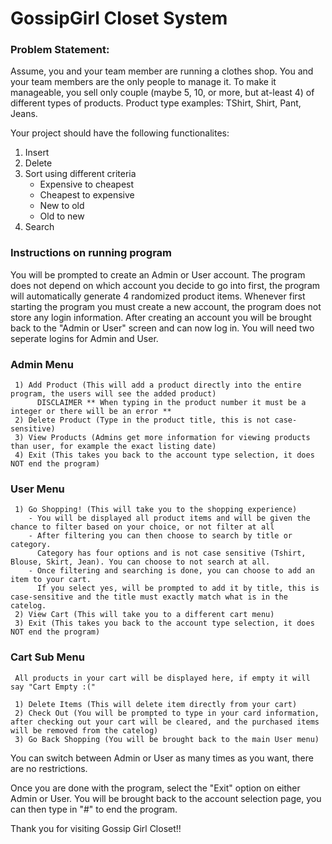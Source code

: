 # GossipGirl Closet System

### Problem Statement:
Assume, you and your team member are running a clothes shop. You and your team members
are the only people to manage it. To make it manageable, you sell only couple (maybe 5, 10, or
more, but at-least 4) of different types of products. Product type examples: TShirt, Shirt, Pant, Jeans. 

Your project should have the following functionalites:
1) Insert
2) Delete
3) Sort using different criteria
    - Expensive to cheapest
    - Cheapest to expensive
    - New to old
    - Old to new
4) Search

### Instructions on running program

You will be prompted to create an Admin or User account. The program does not depend on which account you decide to go into first, the program will automatically generate 4 randomized product items. 
Whenever first starting the program you must create a new account, the program does not store any login information. After creating an account you will be brought back to the "Admin or User" screen and can now log in. You will need two seperate logins for Admin and User.

### Admin Menu
     1) Add Product (This will add a product directly into the entire program, the users will see the added product)
          DISCLAIMER ** When typing in the product number it must be a integer or there will be an error **
     2) Delete Product (Type in the product title, this is not case-sensitive)
     3) View Products (Admins get more information for viewing products than user, for example the exact listing date)
     4) Exit (This takes you back to the account type selection, it does NOT end the program)

### User Menu
     1) Go Shopping! (This will take you to the shopping experience)
        - You will be displayed all product items and will be given the chance to filter based on your choice, or not filter at all
        - After filtering you can then choose to search by title or category. 
          Category has four options and is not case sensitive (Tshirt, Blouse, Skirt, Jean). You can choose to not search at all.
        - Once filtering and searching is done, you can choose to add an item to your cart. 
          If you select yes, will be prompted to add it by title, this is case-sensitive and the title must exactly match what is in the catelog.
     2) View Cart (This will take you to a different cart menu)
     3) Exit (This takes you back to the account type selection, it does NOT end the program)

### Cart Sub Menu
     All products in your cart will be displayed here, if empty it will say "Cart Empty :("
     
     1) Delete Items (This will delete item directly from your cart)
     2) Check Out (You will be prompted to type in your card information, after checking out your cart will be cleared, and the purchased items will be removed from the catelog)
     3) Go Back Shopping (You will be brought back to the main User menu)

You can switch between Admin or User as many times as you want, there are no restrictions.

Once you are done with the program, select the "Exit" option on either Admin or User. You will be brought back to the account selection page, you can then type in "#" to end the program.

Thank you for visiting Gossip Girl Closet!!


